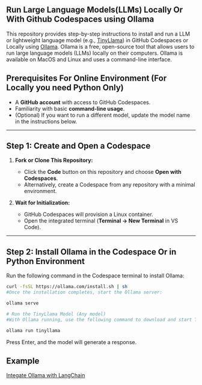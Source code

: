 ## Run Large Language Models(LLMs) Locally Or With Github Codespaces using Ollama

This repository provides step-by-step instructions to install and run a LLM or lightweight language model (e.g., [TinyLlama](https://github.com/jzhang38/TinyLlama)) in GitHub Codespaces or Locally using [Ollama](https://ollama.com).
Ollama is a free, open-source tool that allows users to run large language models (LLMs) locally on their computers. Ollama is available on MacOS and Linux and uses a command-line interface. 

## Prerequisites For Online Environment (For Locally you need Python Only)

- A **GitHub account** with access to GitHub Codespaces.
- Familiarity with basic **command-line usage**.
- (Optional) If you want to run a different model, update the model name in the instructions below.

---

## Step 1: Create and Open a Codespace

1. **Fork or Clone This Repository:**
   - Click the **Code** button on this repository and choose **Open with Codespaces**.
   - Alternatively, create a Codespace from any repository with a minimal environment.

2. **Wait for Initialization:**
   - GitHub Codespaces will provision a Linux container.
   - Open the integrated terminal (**Terminal → New Terminal** in VS Code).

---

## Step 2: Install Ollama in the Codespace Or in Python Environment

Run the following command in the Codespace terminal to install Ollama:

```bash
curl -fsSL https://ollama.com/install.sh | sh
#Once the installation completes, start the Ollama server:

ollama serve

# Run the TinyLlama Model (Any model)
#With Ollama running, use the following command to download and start TinyLlama:

ollama run tinyllama
```
Press Enter, and the model will generate a response.

## Example
[Integate Ollama with LangChain](https://github.com/heyibad/agentic-and-generative-ai/blob/main/ollama-exmple-langchain.md)
